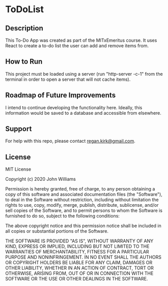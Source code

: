 # ToDoList

<h2>Description</h2>

This To-Do App was created as part of the MITxEmeritus course. It uses React to create a to-do list the user can add and remove items from.

<h2>How to Run</h2>

This project must be loaded using a server (run "http-server -c-1" from the terminal in order to open a server that will not cache items).

<h2>Roadmap of Future Improvements</h2>

I intend to continue developing the functionality here. Ideally, this information would be saved to a database and accessible from elsewhere.

<h2>Support</h2>

For help with this repo, please contact regan.kirk@gmail.com.

<h2>License</h2>

MIT License

Copyright (c) 2020 John Williams

Permission is hereby granted, free of charge, to any person obtaining a copy
of this software and associated documentation files (the "Software"), to deal
in the Software without restriction, including without limitation the rights
to use, copy, modify, merge, publish, distribute, sublicense, and/or sell
copies of the Software, and to permit persons to whom the Software is
furnished to do so, subject to the following conditions:

The above copyright notice and this permission notice shall be included in all
copies or substantial portions of the Software.

THE SOFTWARE IS PROVIDED "AS IS", WITHOUT WARRANTY OF ANY KIND, EXPRESS OR
IMPLIED, INCLUDING BUT NOT LIMITED TO THE WARRANTIES OF MERCHANTABILITY,
FITNESS FOR A PARTICULAR PURPOSE AND NONINFRINGEMENT. IN NO EVENT SHALL THE
AUTHORS OR COPYRIGHT HOLDERS BE LIABLE FOR ANY CLAIM, DAMAGES OR OTHER
LIABILITY, WHETHER IN AN ACTION OF CONTRACT, TORT OR OTHERWISE, ARISING FROM,
OUT OF OR IN CONNECTION WITH THE SOFTWARE OR THE USE OR OTHER DEALINGS IN THE
SOFTWARE.
